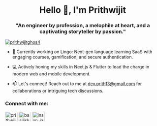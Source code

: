 <h1 align="center">Hello 👋, I'm Prithwijit</h1>
<h3 align="center">"An engineer by profession, a melophile at heart, and a captivating storyteller by passion."</h3>

<p align="left"> 
  <a href="https://twitter.com/prithwijitghos4" target="blank"><img src="https://img.shields.io/twitter/follow/prithwijitghos4?logo=twitter&style=for-the-badge" alt="prithwijitghos4" /></a>
</p>

- 🚀 Currently working on Lingo: Next-gen language learning SaaS with engaging courses, gamification, and secure authentication.

- 💻 Actively honing my skills in Next.js & Flutter to lead the charge in modern web and mobile development.

- 📫 Let's connect! Reach out to me at dev.prith13@gmail.com for collaborations or intriguing tech discussions.

<h3 align="left">Connect with me:</h3>
<p align="left">
  <a href="https://twitter.com/prithwijitghos4" target="blank"><img align="center" src="https://raw.githubusercontent.com/rahuldkjain/github-profile-readme-generator/master/src/images/icons/Social/twitter.svg" alt="prithwijitghos4" height="30" width="40" /></a>
  <a href="https://linkedin.com/in/basiliskftw" target="blank"><img align="center" src="https://raw.githubusercontent.com/rahuldkjain/github-profile-readme-generator/master/src/images/icons/Social/linked-in-alt.svg" alt="basiliskftw" height="30" width="40" /></a>
  <a href="https://instagram.com/insxn_iac" target="blank"><img align="center" src="https://raw.githubusercontent.com/rahuldkjain/github-profile-readme-generator/master/src/images/icons/Social/instagram.svg" alt="insxn_iac" height="30" width="40" /></a>
</p>
